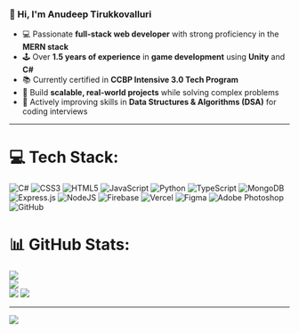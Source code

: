 ### 👋 Hi, I'm Anudeep Tirukkovalluri

* 💻 Passionate **full-stack web developer** with strong proficiency in the **MERN stack**
* 🕹️ Over **1.5 years of experience** in **game development** using **Unity** and **C#**
* 📚 Currently certified in **CCBP Intensive 3.0 Tech Program**
* 🧩 Build **scalable, real-world projects** while solving complex problems
* 🧠 Actively improving skills in **Data Structures & Algorithms (DSA)** for coding interviews

---

# 💻 Tech Stack:
![C#](https://img.shields.io/badge/c%23-%23239120.svg?style=for-the-badge&logo=csharp&logoColor=white) ![CSS3](https://img.shields.io/badge/css3-%231572B6.svg?style=for-the-badge&logo=css3&logoColor=white) ![HTML5](https://img.shields.io/badge/html5-%23E34F26.svg?style=for-the-badge&logo=html5&logoColor=white) ![JavaScript](https://img.shields.io/badge/javascript-%23323330.svg?style=for-the-badge&logo=javascript&logoColor=%23F7DF1E) ![Python](https://img.shields.io/badge/python-3670A0?style=for-the-badge&logo=python&logoColor=ffdd54) ![TypeScript](https://img.shields.io/badge/typescript-%23007ACC.svg?style=for-the-badge&logo=typescript&logoColor=white) ![MongoDB](https://img.shields.io/badge/MongoDB-%234ea94b.svg?style=for-the-badge&logo=mongodb&logoColor=white) ![Express.js](https://img.shields.io/badge/express.js-%23404d59.svg?style=for-the-badge&logo=express&logoColor=%2361DAFB) ![NodeJS](https://img.shields.io/badge/node.js-6DA55F?style=for-the-badge&logo=node.js&logoColor=white) ![Firebase](https://img.shields.io/badge/firebase-a08021?style=for-the-badge&logo=firebase&logoColor=ffcd34) ![Vercel](https://img.shields.io/badge/vercel-%23000000.svg?style=for-the-badge&logo=vercel&logoColor=white) ![Figma](https://img.shields.io/badge/figma-%23F24E1E.svg?style=for-the-badge&logo=figma&logoColor=white) ![Adobe Photoshop](https://img.shields.io/badge/adobe%20photoshop-%2331A8FF.svg?style=for-the-badge&logo=adobe%20photoshop&logoColor=white) ![GitHub](https://img.shields.io/badge/github-%23121011.svg?style=for-the-badge&logo=github&logoColor=white)
# 📊 GitHub Stats:
![](https://github-readme-stats.vercel.app/api?username=Anudeep83&theme=onedark&hide_border=false&include_all_commits=false&count_private=false)<br/>
![](https://nirzak-streak-stats.vercel.app/?user=Anudeep83&theme=onedark&hide_border=false)<br/>
![](https://github-readme-stats.vercel.app/api/top-langs/?username=Anudeep83&theme=onedark&hide_border=false&include_all_commits=false&count_private=false&layout=compact)
![](https://github-profile-trophy.vercel.app/?username=Anudeep83&theme=onedark&no-frame=false&no-bg=false&margin-w=4)

---
[![](https://visitcount.itsvg.in/api?id=Anudeep83&icon=0&color=0)](https://visitcount.itsvg.in)

<!-- Proudly created with GPRM ( https://gprm.itsvg.in ) -->
